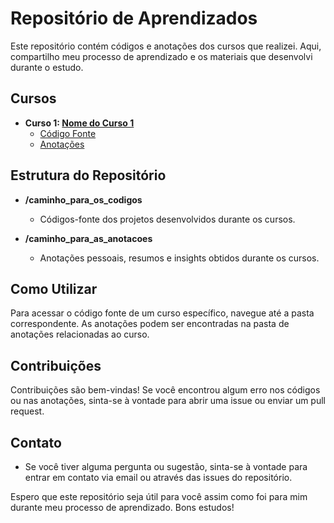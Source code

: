 # Repositório de Aprendizados

Este repositório contém códigos e anotações dos cursos que realizei. Aqui, compartilho meu processo de aprendizado e os materiais que desenvolvi durante o estudo.

## Cursos

- **Curso 1: [Nome do Curso 1](link_para_o_curso_1)**
  - [Código Fonte](caminho_para_os_codigos/curso1)
  - [Anotações](caminho_para_as_anotacoes/curso1)

## Estrutura do Repositório

- **/caminho_para_os_codigos**
  - Códigos-fonte dos projetos desenvolvidos durante os cursos.

- **/caminho_para_as_anotacoes**
  - Anotações pessoais, resumos e insights obtidos durante os cursos.

## Como Utilizar

Para acessar o código fonte de um curso específico, navegue até a pasta correspondente. As anotações podem ser encontradas na pasta de anotações relacionadas ao curso.

## Contribuições

Contribuições são bem-vindas! Se você encontrou algum erro nos códigos ou nas anotações, sinta-se à vontade para abrir uma issue ou enviar um pull request.

## Contato

- Se você tiver alguma pergunta ou sugestão, sinta-se à vontade para entrar em contato via email ou através das issues do repositório.

Espero que este repositório seja útil para você assim como foi para mim durante meu processo de aprendizado. Bons estudos!


